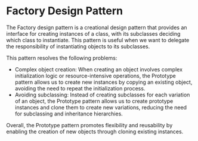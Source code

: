 # Factory Design Pattern

The Factory design pattern is a creational design pattern that provides an interface for creating instances of a class, with its subclasses deciding which class to instantiate. This pattern is useful when we want to delegate the responsibility of instantiating objects to its subclasses.

This pattern resolves the following problems:

* Complex object creation: When creating an object involves complex initialization logic or resource-intensive operations, the Prototype pattern allows us to create new instances by copying an existing object, avoiding the need to repeat the initialization process.
* Avoiding subclassing: Instead of creating subclasses for each variation of an object, the Prototype pattern allows us to create prototype instances and clone them to create new variations, reducing the need for subclassing and inheritance hierarchies.

Overall, the Prototype pattern promotes flexibility and reusability by enabling the creation of new objects through cloning existing instances.